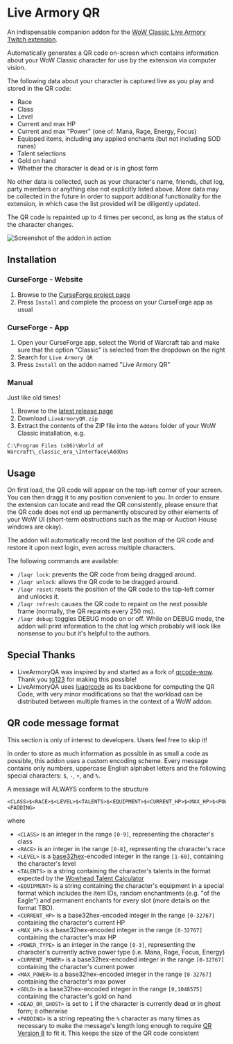 # Live Armory QR

An indispensable companion addon for the [WoW Classic Live Armory Twitch extension](https://github.com/Beathelan/LiveArmoryTwitchExtension).

Automatically generates a QR code on-screen which contains information about your WoW Classic character for use by the extension via computer vision.

The following data about your character is captured live as you play and stored in the QR code:
- Race
- Class
- Level
- Current and max HP
- Current and max "Power" (one of: Mana, Rage, Energy, Focus)
- Equipped items, including any applied enchants (but not including SOD runes)
- Talent selections
- Gold on hand
- Whether the character is dead or is in ghost form

No other data is collected, such as your character's name, friends, chat log, party members or anything else not explicitly listed above. More data may be collected in the future in order to support additional functionality for the extension, in which case the list provided will be diligently updated.

The QR code is repainted up to 4 times per second, as long as the status of the character changes.

![Screenshot of the addon in action](https://media.forgecdn.net/attachments/1039/849/screenshotliveqr.png)

## Installation

### CurseForge - Website

1. Browse to the [CurseForge project page](https://www.curseforge.com/wow/addons/livearmoryqr)
2. Press `Install` and complete the process on your CurseForge app as usual

### CurseForge - App

1. Open your CurseForge app, select the World of Warcraft tab and make sure that the option "Classic" is selected from the dropdown on the right
2. Search for `Live Armory QR`
3. Press `Install` on the addon named "Live Armory QR"

### Manual

Just like old times!

1. Browse to the [latest release page](https://github.com/Beathelan/LiveArmoryQR/releases/latest) 
2. Download `LiveArmoryQR.zip`
3. Extract the contents of the ZIP file into the `Addons` folder of your WoW Classic installation, e.g.
```
C:\Program Files (x86)\World of Warcraft\_classic_era_\Interface\AddOns
```

## Usage

On first load, the QR code will appear on the top-left corner of your screen. You can then dragg it to any position convenient to you. In order to ensure the extension can locate and read the QR consistently, please ensure that the QR code does not end up permanently obscured by other elements of your WoW UI (short-term obstructions such as the map or Auction House windows are okay).

The addon will automatically record the last position of the QR code and restore it upon next login, even across multiple characters.

The following commands are available:

- `/laqr lock`: prevents the QR code from being dragged around.
- `/laqr unlock`: allows the QR code to be dragged around.
- `/laqr reset`: resets the position of the QR code to the top-left corner and unlocks it.
- `/laqr refresh`: causes the QR code to repaint on the next possible frame (normally, the QR repaints every 250 ms).
- `/laqr debug`: toggles DEBUG mode on or off. While on DEBUG mode, the addon will print information to the chat log which probably will look like nonsense to you but it's helpful to the authors.

## Special Thanks

* LiveArmoryQA was inspired by and started as a fork of [qrcode-wow](https://github.com/tg123/qrcode-wow). Thank you [tg123](https://github.com/tg123) for making this possible!
* LiveArmoryQA uses [luaqrcode](https://github.com/speedata/luaqrcode) as its backbone for computing the QR Code, with very minor modifications so that the workload can be distributed between multiple frames in the context of a WoW addon.

## QR code message format

This section is only of interest to developers. Users feel free to skip it!

In order to store as much information as possible in as small a code as possible, this addon uses a custom encoding scheme. Every message contains only numbers, uppercase English alphabet letters and the following special characters: `$`, `-`, `+`, and `%`.

A message will ALWAYS conform to the structure
```
<CLASS>$<RACE>$<LEVEL>$<TALENTS>$<EQUIPMENT>$<CURRENT_HP>$<MAX_HP>$<POWER_TYPE>$<CURRENT_POWER>$<MAX_POWER>$<GOLD>$<DEAD_OR_GHOST><PADDING>
```
where
* `<CLASS>` is an integer in the range `[0-9]`, representing the character's class
* `<RACE>` is an integer in the range `[0-8]`, representing the character's race
* `<LEVEL>` is a [base32hex](https://en.wikipedia.org/wiki/Base32#Base_32_Encoding_with_Extended_Hex_Alphabet_per_%C2%A77)-encoded integer in the range `[1-60]`, containing the character's level
* `<TALENTS>` is a string containing the character's talents in the format expected by the [Wowhead Talent Calculator](https://www.wowhead.com/classic/talent-calc/)
* `<EQUIPMENT>` is a string containing the character's equipment in a special format which includes the item IDs, random enchantments (e.g. "of the Eagle") and permanent enchants for every slot (more details on the format TBD).
* `<CURRENT_HP>` is a base32hex-encoded integer in the range `[0-32767]` containing the character's current HP
* `<MAX_HP>` is a base32hex-encoded integer in the range `[0-32767]` containing the character's max HP
* `<POWER_TYPE>` is an integer in the range `[0-3]`, representing the character's currently active power type (i.e. Mana, Rage, Focus, Energy)
* `<CURRENT_POWER>` is a base32hex-encoded integer in the range `[0-32767]` containing the character's current power
* `<MAX_POWER>` is a base32hex-encoded integer in the range `[0-32767]` containing the character's max power
* `<GOLD>` is a base32hex-encoded integer in the range `[0,1048575]` containing the character's gold on hand
* `<DEAD_OR_GHOST>` is set to `1` if the character is currently dead or in ghost form; `0` otherwise
* `<PADDING>` is a string repeating the `%` character as many times as necessary to make the message's length long enough to require [QR Version 8](https://www.qrcode.com/en/about/version.html) to fit it. This keeps the size of the QR code consistent

